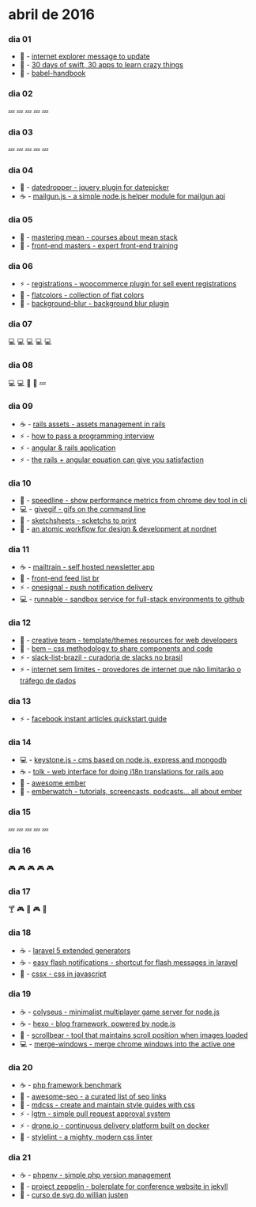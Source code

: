# abril de 2016

### dia 01
- :beers: - [internet explorer message to update](https://github.com/nmsdvid/ie-alert)
- :iphone: - [30 days of swift, 30 apps to learn crazy things](https://github.com/allenwong/30DaysofSwift)
- :beers: - [babel-handbook](https://github.com/thejameskyle/babel-handbook)

### dia 02
:zzz: :zzz: :zzz: :zzz: :zzz:

### dia 03
:zzz: :zzz: :zzz: :zzz: :zzz:

### dia 04
- :beers: - [datedropper - jquery plugin for datepicker](http://felicegattuso.com/projects/datedropper/)
- :coffee: - [mailgun.js - a simple node.js helper module for mailgun api](https://github.com/1lobby/mailgun-js)

### dia 05
- :beers: - [mastering mean - courses about mean stack](https://masteringmean.com)
- :beers: - [front-end masters - expert front-end training](https://frontendmasters.com)

### dia 06
- :zap: - [registrations - woocommerce plugin for sell event registrations](https://wordpress.org/plugins/registrations-for-woocommerce/)
- :pizza: - [flatcolors - collection of flat colors](http://flatcolors.net)
- :beers: - [background-blur - background blur plugin](https://github.com/msurguy/background-blur)

### dia 07
:computer: :computer: :computer: :computer: :computer:

### dia 08
:computer: :computer: :hamburger: :electric_plug: :zzz:

### dia 09
- :coffee: - [rails assets - assets management in rails](https://rails-assets.org)
- :zap: - [how to pass a programming interview](http://blog.triplebyte.com/how-to-pass-a-programming-interview)
- :zap: - [angular & rails application](https://github.com/mikamai/angular-rails-example)
- :zap: - [the rails + angular equation can give you satisfaction](http://dev.mikamai.com/post/97732414859/the-rails-angular-equation-can-give-you)

### dia 10
- :beers: - [speedline - show performance metrics from chrome dev tool in cli](https://github.com/pmdartus/speedline)
- :computer: - [givegif - gifs on the command line](https://github.com/passy/givegif)
- :pizza: - [sketchsheets - scketchs to print](http://sketchsheets.com)
- :pizza: - [an atomic workflow for design & development at nordnet](https://medium.com/nordnet-design-studio/an-atomic-workflow-for-design-development-at-nordnet-e91c815428b6#.aragu3prb)

### dia 11
- :coffee: - [mailtrain - self hosted newsletter app](https://mailtrain.org)
- :beers: - [front-end feed list br](https://github.com/LFeh/feed-list)
- :zap: - [onesignal - push notification delivery](https://onesignal.com)
- :computer: - [runnable - sandbox service for full-stack environments to github](https://runnable.io)

### dia 12
- :beers: - [creative team - template/themes resources for web developers](http://www.creative-tim.com)
- :beers: - [bem – css methodology to share components and code](http://getbem.com/)
- :zap: - [slack-list-brazil - curadoria de slacks no brasil](https://github.com/joselitojunior1/slack-list-brazil)
- :zap: - [internet sem limites - provedores de internet que não limitarão o tráfego de dados](https://github.com/jlcarvalho/InternetSemLimites)

### dia 13
- :zap: - [facebook instant articles quickstart guide](https://developers.facebook.com/docs/instant-articles/quickstart)

### dia 14
- :computer: - [keystone.js - cms based on node.js, express and mongodb](http://keystonejs.com)
- :coffee: - [tolk - web interface for doing i18n translations for rails app](https://github.com/tolk/tolk)
- :beers: - [awesome ember](https://github.com/nmec/awesome-ember)
- :beers: - [emberwatch - tutorials, screencasts, podcasts... all about ember](http://emberwatch.com)

### dia 15
:zzz: :zzz: :zzz: :zzz: :zzz:

### dia 16
:video_game: :video_game: :video_game: :video_game: :video_game:

### dia 17
:cocktail: :video_game: :tropical_drink: :video_game: :wine_glass:

### dia 18
- :coffee: - [laravel 5 extended generators](https://github.com/laracasts/Laravel-5-Generators-Extended)
- :coffee: - [easy flash notifications - shortcut for flash messages in laravel](https://github.com/laracasts/flash)
- :beers: - [cssx - css in javascript](https://github.com/krasimir/cssx)

### dia 19
- :coffee: - [colyseus - minimalist multiplayer game server for node.js](https://github.com/gamestdio/colyseus)
- :coffee: - [hexo - blog framework, powered by node.js](https://github.com/hexojs/hexo)
- :beers: - [scrollbear - tool that maintains scroll position when images loaded](https://github.com/changbenny/scrollbear)
- :computer: - [merge-windows - merge chrome windows into the active one](https://github.com/sindresorhus/merge-windows)

### dia 20
- :coffee: - [php framework benchmark](https://github.com/kenjis/php-framework-benchmark)
- :beers: - [awesome-seo - a curated list of seo links](https://github.com/teles/awesome-seo)
- :beers: - [mdcss - create and maintain style guides with css](https://github.com/jonathantneal/mdcss)
- :zap: - [lgtm - simple pull request approval system](https://lgtm.co)
- :zap: - [drone.io - continuous delivery platform built on docker](https://drone.io)
- :beers: - [stylelint - a mighty, modern css linter](https://github.com/stylelint/stylelint)

### dia 21
- :coffee: - [phpenv - simple php version management](https://github.com/phpenv/phpenv)
- :beers: - [project zeppelin - bolerplate for conference website in jekyll](https://github.com/gdg-x/zeppelin)
- :beers: - [curso de svg do willian justen](https://github.com/willianjusten/curso-de-svg)
